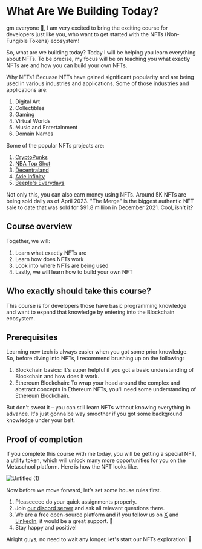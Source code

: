 # What Are We Building Today?

gm everyone 🌈, I am very excited to bring the exciting course for developers just like you, who want to get started with the NFTs (Non-Fungible Tokens) ecosystem!

So, what are we building today? Today I will be helping you learn everything about NFTs. To be precise, my focus will be on teaching you what exactly NFTs are and how you can build your own NFTs.

Why NFTs? Becuase NFTs have gained significant popularity and are being used in various industries and applications. Some of those industries and applications are:

1. Digital Art
2. Collectibles
3. Gaming
4. Virtual Worlds
5. Music and Entertainment
6. Domain Names

Some of the popular NFTs projects are:

1. [CryptoPunks](https://www.larvalabs.com/cryptopunks)
2. [NBA Top Shot](https://nbatopshot.com/)
3. [Decentraland](https://decentraland.org/)
4. [Axie Infinity](https://axieinfinity.com/)
5. [Beeple's Everydays](https://opensea.io/accounts/beeple)

Not only this, you can also earn money using NFTs. Around 5K NFTs are being sold daily as of April 2023. "The Merge" is the biggest authentic NFT sale to date that was sold for $91.8 million in December 2021. Cool, isn't it?

## Course overview

Together, we will:

1. Learn what exactly NFTs are
2. Learn how does NFTs work
3. Look into where NFTs are being used
4. Lastly, we will learn how to build your own NFT

## Who exactly should take this course?

This course is for developers those have basic programming knowledge and want to expand that knowledge by entering into the Blockchain ecosystem.

## Prerequisites

Learning new tech is always easier when you got some prior knowledge. So, before diving into NFTs, I recommend brushing up on the following:

1. Blockchain basics: It's super helpful if you got a basic understanding of Blockchain and how does it work.
2. Ethereum Blockchain: To wrap your head around the complex and abstract concepts in Ethereum NFTs, you'll need some understanding of Ethereum Blockchain.

But don't sweat it – you can still learn NFTs without knowing everything in advance. It's just gonna be way smoother if you got some background knowledge under your belt.

## Proof of completion

If you complete this course with me today, you will be getting a special NFT, a utility token, which will unlock many more opportunities for you on the Metaschool platform. Here is how the NFT looks like.

![Untitled (1)](https://github.com/0xmetaschool/Learning-Projects/blob/main/assests_for_all/Completion%20NFT.webp?raw=true)

Now before we move forward, let’s set some house rules first.
1. Pleaseeeee do your quick assignments properly.
2. Join [our discord server](https://discord.gg/vbVMUwXWgc) and ask all relevant questions there.
3. We are a free open-source platform and if you follow us on [X](https://bit.ly/nfts-course-twitter) and [LinkedIn](https://bit.ly/nfts-course-linkedin), it would be a great support. 🫣
4. Stay happy and positive!



Alright guys, no need to wait any longer, let's start our NFTs exploration! 🙌
